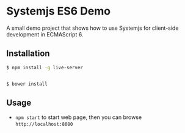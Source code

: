# Systemjs ES6 Demo

A small demo project that shows how to use Systemjs for client-side development in ECMAScript 6.

## Installation
```bash
$ npm install -g live-server


$ bower install

```

## Usage

* `npm start` to start web page, then you can browse `http://localhost:8080`
